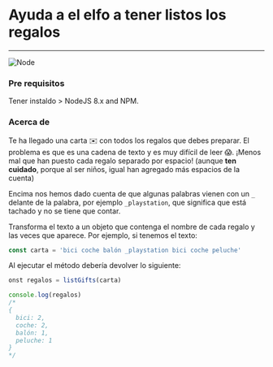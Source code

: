 # Ayuda a el elfo a tener listos los regalos 
***
![Node](https://img.shields.io/badge/node-%3E%3D%208.x-brightgreen.svg)

### Pre requisitos 
Tener instaldo > NodeJS 8.x and NPM.

### Acerca de 
Te ha llegado una carta ✉️ con todos los regalos que debes preparar.
El problema es que es una cadena de texto y es muy difícil de leer 😱. ¡Menos mal que han puesto cada regalo separado por espacio! (aunque **ten cuidado**, porque al ser niños, igual han agregado más espacios de la cuenta)

Encima nos hemos dado cuenta de que algunas palabras vienen con un ```_``` delante de la palabra, por ejemplo  ```_playstation```, que significa que está tachado y no se tiene que contar.

Transforma el texto a un objeto que contenga el nombre de cada regalo y las veces que aparece. Por ejemplo, si tenemos el texto:

```javascript
const carta = 'bici coche balón _playstation bici coche peluche'
```
Al ejecutar el método debería devolver lo siguiente:

```javascript
onst regalos = listGifts(carta)

console.log(regalos)
/*
{
  bici: 2,
  coche: 2,
  balón: 1,
  peluche: 1
}
*/
```



